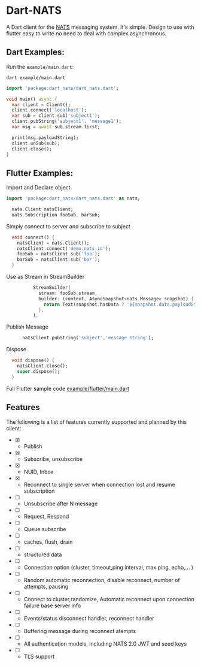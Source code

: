 # Dart-NATS 
A Dart client for the [NATS](https://nats.io) messaging system. It's simple. Design to use with flutter easy to write no need to deal with complex asynchronous.

## Dart Examples:

Run the `example/main.dart`:

```
dart example/main.dart
```

```dart
import 'package:dart_nats/dart_nats.dart';

void main() async {
  var client = Client();
  client.connect('localhost');
  var sub = client.sub('subject1');
  client.pubString('subject1', 'message1');
  var msg = await sub.stream.first;

  print(msg.payloadString);
  client.unSub(sub);
  client.close();
}
```

## Flutter Examples:

Import and Declare object
```dart
import 'package:dart_nats/dart_nats.dart' as nats;

  nats.Client natsClient;
  nats.Subscription fooSub, barSub;
```

Simply connect to server and subscribe to subject
```dart
  void connect() {
    natsClient = nats.Client();
    natsClient.connect('demo.nats.io');
    fooSub = natsClient.sub('foo');
    barSub = natsClient.sub('bar');
  }
```
Use as Stream in StreamBuilder
```dart
          StreamBuilder(
            stream: fooSub.stream,
            builder: (context, AsyncSnapshot<nats.Message> snapshot) {
              return Text(snapshot.hasData ? '${snapshot.data.payloadString}' : '');
            },
          ),
```

Publish Message
```dart
      natsClient.pubString('subject','message string');
```

Dispose 
```dart
  void dispose() {
    natsClient.close();
    super.dispose();
  }
```

Full Flutter sample code [example/flutter/main.dart](https://github.com/chartchuo/dart-nats/blob/master/example/flutter/main_dart)


## Features
The following is a list of features currently supported and planned by this client:

* [X] - Publish
* [X] - Subscribe, unsubscribe
* [X] - NUID, Inbox
* [X] - Reconnect to single server when connection lost and resume subscription
* [ ] - Unsubscribe after N message
* [ ] - Request, Respond
* [ ] - Queue subscribe
* [ ] - caches, flush, drain
* [ ] - structured data
* [ ] - Connection option (cluster, timeout,ping interval, max ping, echo,... )
* [ ] - Random automatic reconnection, disable reconnect, number of attempts, pausing
* [ ] - Connect to cluster,randomize, Automatic reconnect upon connection failure base server info
* [ ] - Events/status disconnect handler, reconnect handler
* [ ] - Buffering message during reconnect atempts
* [ ] - All authentication models, including NATS 2.0 JWT and seed keys
* [ ] - TLS support
